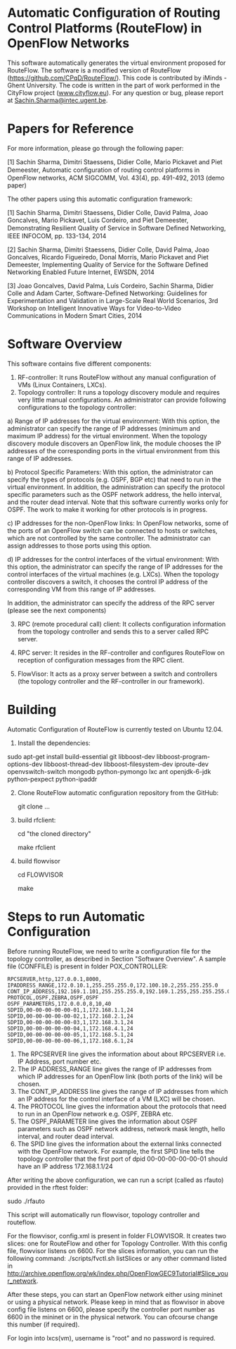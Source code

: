 Automatic Conﬁguration of Routing Control Platforms (RouteFlow) in OpenFlow Networks 
==============================

This software automatically generates the virtual environment proposed for RouteFlow. The software is a modified version of RouteFlow (https://github.com/CPqD/RouteFlow/). This code is contributed by iMinds - Ghent University. The code is written in the part of work performed in the CityFlow project (www.cityflow.eu). For any question or bug, please report at Sachin.Sharma@intec.ugent.be.

Papers for Reference
================================
For more information, please go through the following paper:

[1] Sachin Sharma, Dimitri Staessens, Didier Colle, Mario Pickavet and Piet Demeester, Automatic conﬁguration of routing control platforms in OpenFlow networks, ACM SIGCOMM, Vol. 43(4), pp. 491-492, 2013 (demo paper)
 
 
The other papers using this automatic configuration framework:

[1] Sachin Sharma, Dimitri Staessens, Didier Colle, David Palma, Joao Goncalves, Mario Pickavet, Luis Cordeiro, and Piet Demeester, Demonstrating Resilient Quality of Service in Software Deﬁned Networking, IEEE INFOCOM, pp. 133-134, 2014 

[2] Sachin Sharma, Dimitri Staessens, Didier Colle, David Palma, Joao Goncalves, Ricardo Figueiredo, Donal Morris, Mario Pickavet and Piet Demeester, Implementing Quality of Service for the Software Defined Networking Enabled Future Internet, EWSDN, 2014 

[3] Joao Goncalves, David Palma, Luís Cordeiro, Sachin Sharma, Didier Colle and Adam Carter, Software-Defined Networking: Guidelines for Experimentation and Validation in Large-Scale Real World Scenarios, 3rd Workshop on Intelligent Innovative Ways for Video-to-Video Communications in Modern Smart Cities, 2014


Software Overview
==============================

This software contains five different components:

1. RF-controller: It runs RouteFlow without any manual configuration of VMs (Linux Containers, LXCs).
2. Topology controller: It runs a topology discovery module and requires very little manual configurations. An administrator can provide following configurations to the topology controller:

  a) Range of IP addresses for the virtual environment: With this option, the administrator can specify the range of IP addresses (minimum and maximum IP address) for the virtual environment. When the topology discovery module discovers an OpenFlow link, the module chooses the IP addresses of the corresponding ports in the virtual environment from this range of IP addresses.

  b) Protocol Specific Parameters: With this option, the administrator can specify the types of protocols (e.g. OSPF, BGP etc) that need to run in the virtual environment. In addition, the administration can specify the protocol specific parameters such as the OSPF network address, the hello interval, and the router dead interval. Note that this software currently works only for OSPF. The work to make it working for other protocols is in progress.

  c) IP addresses for the non-OpenFlow links: In OpenFlow networks, some of the ports of an OpenFlow switch can be connected to hosts or switches, which are not controlled by the same controller. The administrator can assign  addresses to those ports using this option.

  d) IP addresses for the control interfaces of the virtual environment: With this option, the administrator can specify the range of IP addresses for the control interfaces of the virtual machines (e.g. LXCs). When the topology controller discovers a switch, it chooses the control IP address of the corresponding VM from this range of IP addresses. 
  
   In addition, the administrator can specify the address of the RPC server (please see the next components)
   
3. RPC (remote procedural call) client: It collects configuration information from the topology controller
and sends this to a server called RPC server.
4. RPC server: It resides in the RF-controller and configures RouteFlow on reception of configuration messages from
the RPC client.

5. FlowVisor: It acts as a proxy server between a switch and controllers (the topology controller and the RF-controller in our framework).




Building
==============================
Automatic Configuration of RouteFlow is currently tested on Ubuntu 12.04.

1.  Install the dependencies:

  sudo apt-get install build-essential git libboost-dev libboost-program-options-dev libboost-thread-dev libboost-filesystem-dev iproute-dev openvswitch-switch mongodb python-pymongo lxc ant openjdk-6-jdk python-pexpect python-ipaddr

2. Clone RouteFlow automatic configuration repository from the GitHub:
   
   git clone   ...

3. build rfclient:

   cd "the cloned directory"
   
   make rfclient

4. build flowvisor

   cd FLOWVISOR
   
   make
   
Steps to run Automatic Configuration
==============================

Before running RouteFlow, we need to write a configuration file for the topology controller, as described in Section "Software Overview". A sample file (CONFFILE) is present in folder POX_CONTROLLER:

    RPCSERVER,http,127.0.0.1,8000,
    IPADDRESS_RANGE,172.0.10.1,255.255.255.0,172.100.10.2,255.255.255.0
    CONT_IP_ADDRESS,192.169.1.101,255.255.255.0,192.169.1.255,255.255.255.0
    PROTOCOL,OSPF,ZEBRA,OSPF,OSPF
    OSPF_PARAMETERS,172.0.0.0,8,10,40
    SDPID,00-00-00-00-00-01,1,172.168.1.1,24
    SDPID,00-00-00-00-00-02,1,172.168.2.1,24
    SDPID,00-00-00-00-00-03,1,172.168.3.1,24
    SDPID,00-00-00-00-00-04,1,172.168.4.1,24
    SDPID,00-00-00-00-00-05,1,172.168.5.1,24
    SDPID,00-00-00-00-00-06,1,172.168.6.1,24

1. The RPCSERVER line gives the information about about RPCSERVER i.e. IP Address, port number etc. 
2. The IP ADDRESS_RANGE line gives the range of IP addresses from which IP addresses for an OpenFlow link (both ports of the link) will be chosen.
3. The CONT_IP_ADDRESS line gives the range of IP addresses from which an IP address for the control interface of a VM (LXC) will be chosen.
4. The PROTOCOL line gives the information about the protocols that need to run in an OpenFlow network e.g. OSPF, ZEBRA etc.
5. The OSPF_PARAMETER line gives the information about OSPF parameters such as OSPF network address, network mask length, hello interval, and router dead interval.
6. The SPID line gives the information about the external links connected with the OpenFlow network. For example, the first SPID line tells the topology controller that the first port of dpid 00-00-00-00-00-01 should have an IP address 172.168.1.1/24 


After writing the above configuration, we can run a script (called as rfauto) provided in the rftest folder:

sudo ./rfauto

This script will automatically run flowvisor, topology controller and routeflow.

For the flowvisor, config.xml is present in folder FLOWVISOR. It creates two slices: one for RouteFlow and other for Topology Controller. With this config file, flowvisor listens on 6600. For the slices information, you can run the following command: ./scripts/fvctl.sh listSlices or any other command listed in http://archive.openflow.org/wk/index.php/OpenFlowGEC9Tutorial#Slice_your_network.


After these steps, you can start an OpenFlow network either using mininet or using a physical network. Please keep in mind that as flowvisor in above config file listens on 6600, please specify the controller port number as 6600 in the mininet or in the physical network. You can ofcourse change this number (if required).

For login into lxcs(vm), username is "root" and no password is required.







   


